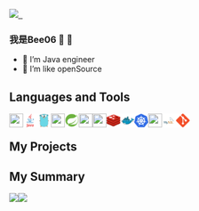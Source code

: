 <!-- first row -->
<p align="left">
<a href="https://github.com/bee06"><img src="https://komarev.com/ghpvc/?username=bee06">&nbsp;&nbsp;
</a>


### 我是Bee06 👋 👋

- 🔭 I’m Java engineer
- 👯 I’m like openSource

  
## Languages and Tools
<img align="left" width="25" height="25" src="https://www.jetbrains.com/idea/img/idea-edu.svg">
<img align="left" width="25" height="25" src="https://raw.githubusercontent.com/devicons/devicon/master/icons/java/java-original-wordmark.svg">
<img align="left" width="25" height="25" src="https://raw.githubusercontent.com/devicons/devicon/master/icons/go/go-original.svg">
<img align="left" width="25" height="25" src="https://netty.io/images/logo.png">
<img align="left" width="25" height="25" src="https://raw.githubusercontent.com/github/explore/80688e429a7d4ef2fca1e82350fe8e3517d3494d/topics/spring-boot/spring-boot.png">
<img align="left" width="25" height="25" src="https://images.contentstack.io/v3/assets/bltefdd0b53724fa2ce/blt280217a63b82a734/5bbdaacf63ed239936a7dd56/elastic-logo.svg">
<img align="left" width="25" height="25" src="https://hbase.apache.org/images/hbase_logo.png">
<img align="left" width="25" height="25" src="https://raw.githubusercontent.com/devicons/devicon/master/icons/redis/redis-original.svg">
<img align="left" width="25" height="25" src="https://raw.githubusercontent.com/devicons/devicon/master/icons/docker/docker-original.svg">
<img align="left" width="25" height="25" src="https://raw.githubusercontent.com/github/explore/80688e429a7d4ef2fca1e82350fe8e3517d3494d/topics/kubernetes/kubernetes.png">
<img align="left" width="25" height="25" src="https://avatars1.githubusercontent.com/u/3380462?s=200&v=4">
<img align="left" width="25" height="25" src="https://raw.githubusercontent.com/github/explore/80688e429a7d4ef2fca1e82350fe8e3517d3494d/topics/mysql/mysql.png">
<img align="left" width="25" height="25" src="https://raw.githubusercontent.com/devicons/devicon/master/icons/git/git-original.svg">

<img>



## My Projects



## My Summary
<img align="" height="137px" src="https://github-readme-stats.vercel.app/api?username=bee06&hide_title=true&hide_border=true&show_icons=true&include_all_commits=true&line_height=21&bg_color=0,EC6C6C,FFD479,FFFC79,73FA79&theme=graywhite&locale=cn" /><img align="" height="137px" src="https://github-readme-stats.vercel.app/api/top-langs/?username=bee06&hide_title=true&hide_border=true&layout=compact&bg_color=0,73FA79,73FDFF,D783FF&theme=graywhite&locale=cn" />
